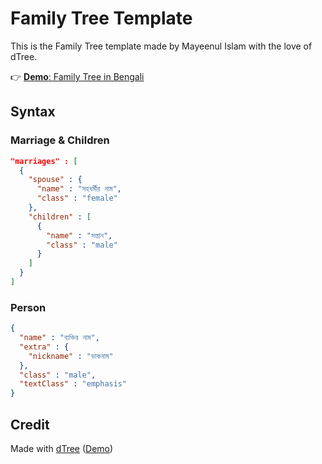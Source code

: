 # Family Tree Template

This is the Family Tree template made by Mayeenul Islam with the love of dTree.

👉 [**Demo**: Family Tree in Bengali](https://mayeenulislam.github.io/family-tree-template/)



## Syntax

### Marriage & Children

```json
"marriages" : [
  {
    "spouse" : {
      "name" : "সহধর্মীর নাম",
      "class" : "female"
    },
    "children" : [
      {
        "name" : "সন্তান",
        "class" : "male"
      }
    ]
  }
]
```

### Person

```json
{
  "name" : "ব‍্যক্তির নাম",
  "extra" : {
    "nickname" : "ডাকনাম"
  },
  "class" : "male",
  "textClass" : "emphasis"
}
```

## Credit

Made with [dTree](https://github.com/ErikGartner/dTree) ([Demo](https://jsfiddle.net/rha8sg79/))
